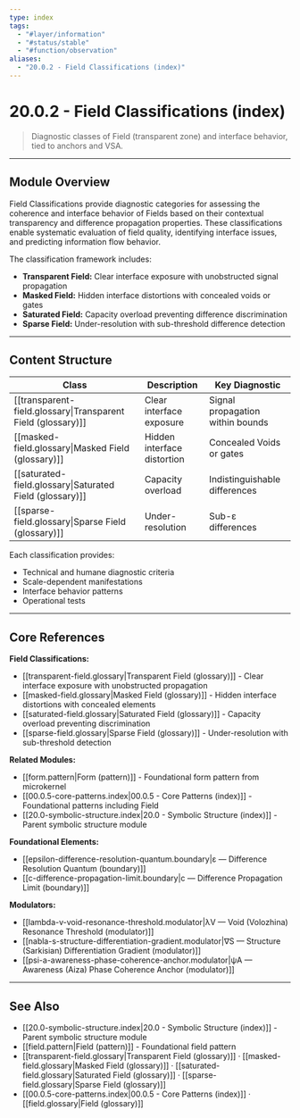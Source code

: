 ```yaml
---
type: index
tags:
  - "#layer/information"
  - "#status/stable"
  - "#function/observation"
aliases:
  - "20.0.2 - Field Classifications (index)"
---
```


# 20.0.2 - Field Classifications (index)

> Diagnostic classes of Field (transparent zone) and interface behavior, tied to anchors and VSA.

---

## Module Overview

Field Classifications provide diagnostic categories for assessing the coherence and interface behavior of Fields based on their contextual transparency and difference propagation properties. These classifications enable systematic evaluation of field quality, identifying interface issues, and predicting information flow behavior.

The classification framework includes:
- **Transparent Field:** Clear interface exposure with unobstructed signal propagation
- **Masked Field:** Hidden interface distortions with concealed voids or gates
- **Saturated Field:** Capacity overload preventing difference discrimination
- **Sparse Field:** Under-resolution with sub-threshold difference detection

---

## Content Structure

| Class | Description | Key Diagnostic |
|-------|-------------|----------------|
| [[transparent-field.glossary\|Transparent Field (glossary)]] | Clear interface exposure | Signal propagation within bounds |
| [[masked-field.glossary\|Masked Field (glossary)]] | Hidden interface distortion | Concealed Voids or gates |
| [[saturated-field.glossary\|Saturated Field (glossary)]] | Capacity overload | Indistinguishable differences |
| [[sparse-field.glossary\|Sparse Field (glossary)]] | Under-resolution | Sub-ε differences |

Each classification provides:
- Technical and humane diagnostic criteria
- Scale-dependent manifestations
- Interface behavior patterns
- Operational tests

---

## Core References

**Field Classifications:**
- [[transparent-field.glossary|Transparent Field (glossary)]] - Clear interface exposure with unobstructed propagation
- [[masked-field.glossary|Masked Field (glossary)]] - Hidden interface distortions with concealed elements
- [[saturated-field.glossary|Saturated Field (glossary)]] - Capacity overload preventing discrimination
- [[sparse-field.glossary|Sparse Field (glossary)]] - Under-resolution with sub-threshold detection

**Related Modules:**
- [[form.pattern|Form (pattern)]] - Foundational form pattern from microkernel
- [[00.0.5-core-patterns.index|00.0.5 - Core Patterns (index)]] - Foundational patterns including Field
- [[20.0-symbolic-structure.index|20.0 - Symbolic Structure (index)]] - Parent symbolic structure module

**Foundational Elements:**
- [[epsilon-difference-resolution-quantum.boundary|ε — Difference Resolution Quantum (boundary)]]
- [[c-difference-propagation-limit.boundary|c — Difference Propagation Limit (boundary)]]

**Modulators:**
- [[lambda-v-void-resonance-threshold.modulator|λV — Void (Volozhina) Resonance Threshold (modulator)]]
- [[nabla-s-structure-differentiation-gradient.modulator|∇S — Structure (Sarkisian) Differentiation Gradient (modulator)]]
- [[psi-a-awareness-phase-coherence-anchor.modulator|ψA — Awareness (Aiza) Phase Coherence Anchor (modulator)]]

---

## See Also

- [[20.0-symbolic-structure.index|20.0 - Symbolic Structure (index)]] - Parent symbolic structure module
- [[field.pattern|Field (pattern)]] - Foundational field pattern
- [[transparent-field.glossary|Transparent Field (glossary)]] · [[masked-field.glossary|Masked Field (glossary)]] · [[saturated-field.glossary|Saturated Field (glossary)]] · [[sparse-field.glossary|Sparse Field (glossary)]]
- [[00.0.5-core-patterns.index|00.0.5 - Core Patterns (index)]] · [[field.glossary|Field (glossary)]]